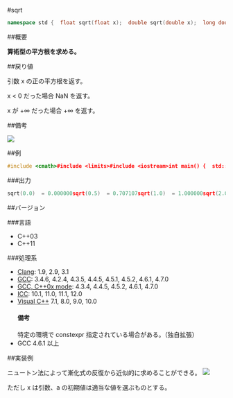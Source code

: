 #sqrt
```cpp
namespace std {  float sqrt(float x);  double sqrt(double x);  long double sqrt(long double x);  template<class Integral>  double sqrt(Integral x);   // C++11}
```

##概要

<b>算術型の平方根を求める。</b>


##戻り値

引数 x の正の平方根を返す。

x < 0 だった場合 NaN を返す。

x が +∞ だった場合 +∞ を返す。


##備考

![](https://github.com/cpprefjp/image/raw/master/reference/cmath/sqrt/sqrt.png)



##例

```cpp
#include <cmath>#include <limits>#include <iostream>int main() {  std::cout << std::fixed;  std::cout << "sqrt(0.0)  = " << std::sqrt(0.0) << std::endl;  std::cout << "sqrt(0.5)  = " << std::sqrt(0.5) << std::endl;  std::cout << "sqrt(1.0)  = " << std::sqrt(1.0) << std::endl;  std::cout << "sqrt(2.0)  = " << std::sqrt(2.0) << std::endl;  std::cout << "sqrt(4.0)  = " << std::sqrt(4.0) << std::endl;  std::cout << "sqrt(+∞)  = " << std::sqrt(std::numeric_limits<double>::infinity()) << std::endl;  std::cout << "sqrt(-1.0) = " << std::sqrt(-1.0) << std::endl;}
```

###出力

```cpp
sqrt(0.0)  = 0.000000sqrt(0.5)  = 0.707107sqrt(1.0)  = 1.000000sqrt(2.0)  = 1.414214sqrt(4.0)  = 2.000000sqrt(+∞)  = infsqrt(-1.0) = -nan
```

##バージョン


###言語


- C++03
- C++11



###処理系

- [Clang](/implementation#clang.md): 1.9, 2.9, 3.1
- [GCC](/implementation#gcc.md): 3.4.6, 4.2.4, 4.3.5, 4.4.5, 4.5.1, 4.5.2, 4.6.1, 4.7.0
- [GCC, C++0x mode](/implementation#gcc.md): 4.3.4, 4.4.5, 4.5.2, 4.6.1, 4.7.0
- [ICC](/implementation#icc.md): 10.1, 11.0, 11.1, 12.0
- [Visual C++](/implementation#visual_cpp.md) 7.1, 8.0, 9.0, 10.0<h4>備考</h4>
特定の環境で constexpr 指定されている場合がある。（独自拡張）
- GCC 4.6.1 以上



##実装例

ニュートン法によって漸化式の反復から近似的に求めることができる。
![](https://raw.github.com/cpprefjp/image/master/reference/cmath/sqrt/sqrt_formula.png)

ただし x は引数、a の初期値は適当な値を選ぶものとする。

